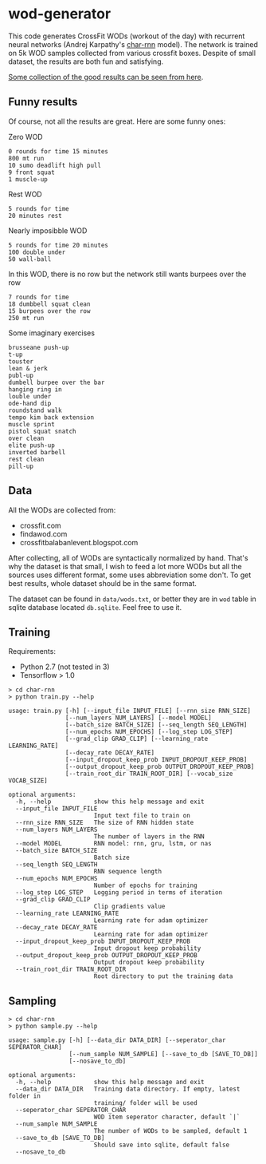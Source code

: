 # wod-generator

This code generates CrossFit WODs (workout of the day) with recurrent neural networks (Andrej Karpathy's [char-rnn](https://github.com/karpathy/char-rnn) model). The network is trained on 5k WOD samples collected from various crossfit boxes. Despite of small dataset, the results are both fun and satisfying.

[Some collection of the good results can be seen from here](https://dgurkaynak.github.io/wod-generator/).

## Funny results

Of course, not all the results are great. Here are some funny ones:

Zero WOD
```
0 rounds for time 15 minutes
800 mt run
10 sumo deadlift high pull
9 front squat
1 muscle-up
```

Rest WOD
```
5 rounds for time
20 minutes rest
```

Nearly imposibble WOD
```
5 rounds for time 20 minutes
100 double under
50 wall-ball
```

In this WOD, there is no row but the network still wants burpees over the row
```
7 rounds for time
18 dumbbell squat clean
15 burpees over the row
250 mt run
```

Some imaginary exercises
```
brusseane push-up
t-up
touster
lean & jerk
publ-up
dumbell burpee over the bar
hanging ring in
louble under
ode-hand dip
roundstand walk
tempo kim back extension
muscle sprint
pistol squat snatch
over clean
elite push-up
inverted barbell
rest clean
pill-up
```

## Data

All the WODs are collected from:
- crossfit.com
- findawod.com
- crossfitbalabanlevent.blogspot.com

After collecting, all of WODs are syntactically normalized by hand.
That's why the dataset is that small, I wish to feed a lot more WODs but all the sources uses different format,
some uses abbreviation some don't. To get best results, whole dataset should be in the same format.

The dataset can be found in `data/wods.txt`, or better they are in `wod` table in sqlite database located `db.sqlite`.
Feel free to use it.

## Training

Requirements:

- Python 2.7 (not tested in 3)
- Tensorflow > 1.0

```
> cd char-rnn
> python train.py --help

usage: train.py [-h] [--input_file INPUT_FILE] [--rnn_size RNN_SIZE]
                [--num_layers NUM_LAYERS] [--model MODEL]
                [--batch_size BATCH_SIZE] [--seq_length SEQ_LENGTH]
                [--num_epochs NUM_EPOCHS] [--log_step LOG_STEP]
                [--grad_clip GRAD_CLIP] [--learning_rate LEARNING_RATE]
                [--decay_rate DECAY_RATE]
                [--input_dropout_keep_prob INPUT_DROPOUT_KEEP_PROB]
                [--output_dropout_keep_prob OUTPUT_DROPOUT_KEEP_PROB]
                [--train_root_dir TRAIN_ROOT_DIR] [--vocab_size VOCAB_SIZE]

optional arguments:
  -h, --help            show this help message and exit
  --input_file INPUT_FILE
                        Input text file to train on
  --rnn_size RNN_SIZE   The size of RNN hidden state
  --num_layers NUM_LAYERS
                        The number of layers in the RNN
  --model MODEL         RNN model: rnn, gru, lstm, or nas
  --batch_size BATCH_SIZE
                        Batch size
  --seq_length SEQ_LENGTH
                        RNN sequence length
  --num_epochs NUM_EPOCHS
                        Number of epochs for training
  --log_step LOG_STEP   Logging period in terms of iteration
  --grad_clip GRAD_CLIP
                        Clip gradients value
  --learning_rate LEARNING_RATE
                        Learning rate for adam optimizer
  --decay_rate DECAY_RATE
                        Learning rate for adam optimizer
  --input_dropout_keep_prob INPUT_DROPOUT_KEEP_PROB
                        Input dropout keep probability
  --output_dropout_keep_prob OUTPUT_DROPOUT_KEEP_PROB
                        Output dropout keep probability
  --train_root_dir TRAIN_ROOT_DIR
                        Root directory to put the training data
```

## Sampling

```
> cd char-rnn
> python sample.py --help

usage: sample.py [-h] [--data_dir DATA_DIR] [--seperator_char SEPERATOR_CHAR]
                 [--num_sample NUM_SAMPLE] [--save_to_db [SAVE_TO_DB]]
                 [--nosave_to_db]

optional arguments:
  -h, --help            show this help message and exit
  --data_dir DATA_DIR   Training data directory. If empty, latest folder in
                        training/ folder will be used
  --seperator_char SEPERATOR_CHAR
                        WOD item seperator character, default `|`
  --num_sample NUM_SAMPLE
                        The number of WODs to be sampled, default 1
  --save_to_db [SAVE_TO_DB]
                        Should save into sqlite, default false
  --nosave_to_db
```
